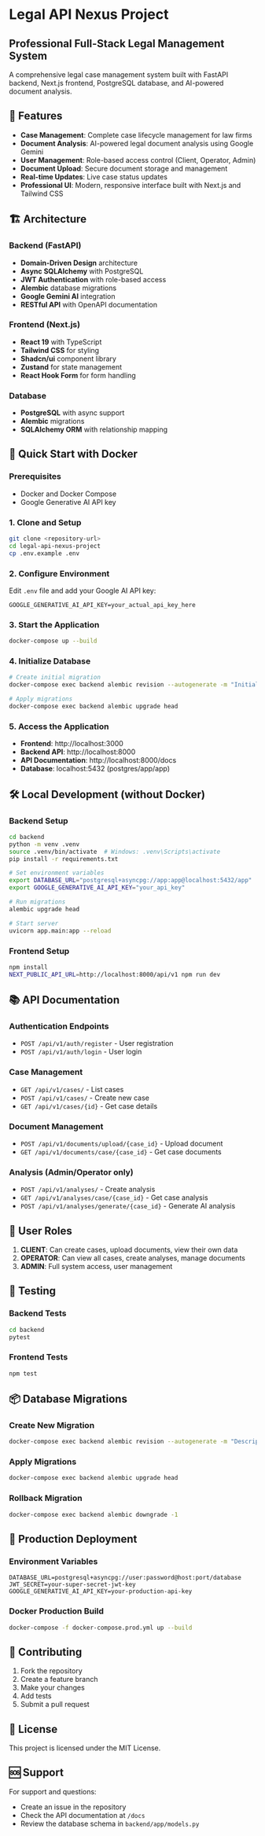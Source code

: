 # Legal API Nexus Project

## Professional Full-Stack Legal Management System

A comprehensive legal case management system built with FastAPI backend, Next.js frontend, PostgreSQL database, and AI-powered document analysis.

## 🚀 Features

- **Case Management**: Complete case lifecycle management for law firms
- **Document Analysis**: AI-powered legal document analysis using Google Gemini
- **User Management**: Role-based access control (Client, Operator, Admin)
- **Document Upload**: Secure document storage and management
- **Real-time Updates**: Live case status updates
- **Professional UI**: Modern, responsive interface built with Next.js and Tailwind CSS

## 🏗️ Architecture

### Backend (FastAPI)
- **Domain-Driven Design** architecture
- **Async SQLAlchemy** with PostgreSQL
- **JWT Authentication** with role-based access
- **Alembic** database migrations
- **Google Gemini AI** integration
- **RESTful API** with OpenAPI documentation

### Frontend (Next.js)
- **React 19** with TypeScript
- **Tailwind CSS** for styling
- **Shadcn/ui** component library
- **Zustand** for state management
- **React Hook Form** for form handling

### Database
- **PostgreSQL** with async support
- **Alembic** migrations
- **SQLAlchemy ORM** with relationship mapping

## 🚀 Quick Start with Docker

### Prerequisites
- Docker and Docker Compose
- Google Generative AI API key

### 1. Clone and Setup
```bash
git clone <repository-url>
cd legal-api-nexus-project
cp .env.example .env
```

### 2. Configure Environment
Edit `.env` file and add your Google AI API key:
```env
GOOGLE_GENERATIVE_AI_API_KEY=your_actual_api_key_here
```

### 3. Start the Application
```bash
docker-compose up --build
```

### 4. Initialize Database
```bash
# Create initial migration
docker-compose exec backend alembic revision --autogenerate -m "Initial migration"

# Apply migrations
docker-compose exec backend alembic upgrade head
```

### 5. Access the Application
- **Frontend**: http://localhost:3000
- **Backend API**: http://localhost:8000
- **API Documentation**: http://localhost:8000/docs
- **Database**: localhost:5432 (postgres/app/app)

## 🛠️ Local Development (without Docker)

### Backend Setup
```bash
cd backend
python -m venv .venv
source .venv/bin/activate  # Windows: .venv\Scripts\activate
pip install -r requirements.txt

# Set environment variables
export DATABASE_URL="postgresql+asyncpg://app:app@localhost:5432/app"
export GOOGLE_GENERATIVE_AI_API_KEY="your_api_key"

# Run migrations
alembic upgrade head

# Start server
uvicorn app.main:app --reload
```

### Frontend Setup
```bash
npm install
NEXT_PUBLIC_API_URL=http://localhost:8000/api/v1 npm run dev
```

## 📚 API Documentation

### Authentication Endpoints
- `POST /api/v1/auth/register` - User registration
- `POST /api/v1/auth/login` - User login

### Case Management
- `GET /api/v1/cases/` - List cases
- `POST /api/v1/cases/` - Create new case
- `GET /api/v1/cases/{id}` - Get case details

### Document Management
- `POST /api/v1/documents/upload/{case_id}` - Upload document
- `GET /api/v1/documents/case/{case_id}` - Get case documents

### Analysis (Admin/Operator only)
- `POST /api/v1/analyses/` - Create analysis
- `GET /api/v1/analyses/case/{case_id}` - Get case analysis
- `POST /api/v1/analyses/generate/{case_id}` - Generate AI analysis

## 🔐 User Roles

1. **CLIENT**: Can create cases, upload documents, view their own data
2. **OPERATOR**: Can view all cases, create analyses, manage documents
3. **ADMIN**: Full system access, user management

## 🧪 Testing

### Backend Tests
```bash
cd backend
pytest
```

### Frontend Tests
```bash
npm test
```

## 📦 Database Migrations

### Create New Migration
```bash
docker-compose exec backend alembic revision --autogenerate -m "Description"
```

### Apply Migrations
```bash
docker-compose exec backend alembic upgrade head
```

### Rollback Migration
```bash
docker-compose exec backend alembic downgrade -1
```

## 🚀 Production Deployment

### Environment Variables
```env
DATABASE_URL=postgresql+asyncpg://user:password@host:port/database
JWT_SECRET=your-super-secret-jwt-key
GOOGLE_GENERATIVE_AI_API_KEY=your-production-api-key
```

### Docker Production Build
```bash
docker-compose -f docker-compose.prod.yml up --build
```

## 🤝 Contributing

1. Fork the repository
2. Create a feature branch
3. Make your changes
4. Add tests
5. Submit a pull request

## 📄 License

This project is licensed under the MIT License.

## 🆘 Support

For support and questions:
- Create an issue in the repository
- Check the API documentation at `/docs`
- Review the database schema in `backend/app/models.py`